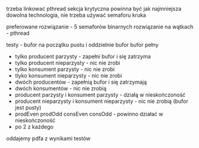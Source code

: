 trzeba linkować pthread
sekcja krytyczna powinna być jak najmniejsza
dowolna technologia, nie trzeba używać semaforu kruka

preferowane rozwiązanie - 5 semaforów binarnych
rozwiązanie na wątkach - pthread

testy - bufor na początku pustu i oddzielnie bufor bufor pełny
* tylko producent parzysty - zapełni bufor i się zatrzyma
* tylko producent nieparzysty - nic nie zrobi
* tylko konsument parzysty - nic nie zrobi
* tlyko konsument nieparzysty - nic nie zrobi
* dwóch producentów - zapełnią bufor i się zatrzymają
* dwóch konsumentów - nic nie zrobią
* producent parzysty i konsument parzysty - działą w nieskończoność
* producent nieparzysty i konsument nieparzysty - nic nie zrobią (bufor jest pusty)
* prodEven prodOdd consEven consOdd - powinno działać w nieskończoność
* po 2 z każdego

oddajemy pdfa z wynikami testów